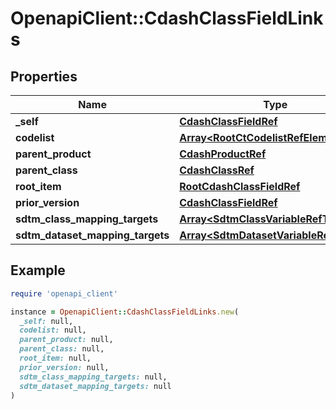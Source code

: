 # OpenapiClient::CdashClassFieldLinks

## Properties

| Name | Type | Description | Notes |
| ---- | ---- | ----------- | ----- |
| **_self** | [**CdashClassFieldRef**](CdashClassFieldRef.md) |  | [optional] |
| **codelist** | [**Array&lt;RootCtCodelistRefElement&gt;**](RootCtCodelistRefElement.md) |  | [optional] |
| **parent_product** | [**CdashProductRef**](CdashProductRef.md) |  | [optional] |
| **parent_class** | [**CdashClassRef**](CdashClassRef.md) |  | [optional] |
| **root_item** | [**RootCdashClassFieldRef**](RootCdashClassFieldRef.md) |  | [optional] |
| **prior_version** | [**CdashClassFieldRef**](CdashClassFieldRef.md) |  | [optional] |
| **sdtm_class_mapping_targets** | [**Array&lt;SdtmClassVariableRefTarget&gt;**](SdtmClassVariableRefTarget.md) |  | [optional] |
| **sdtm_dataset_mapping_targets** | [**Array&lt;SdtmDatasetVariableRefTarget&gt;**](SdtmDatasetVariableRefTarget.md) |  | [optional] |

## Example

```ruby
require 'openapi_client'

instance = OpenapiClient::CdashClassFieldLinks.new(
  _self: null,
  codelist: null,
  parent_product: null,
  parent_class: null,
  root_item: null,
  prior_version: null,
  sdtm_class_mapping_targets: null,
  sdtm_dataset_mapping_targets: null
)
```

